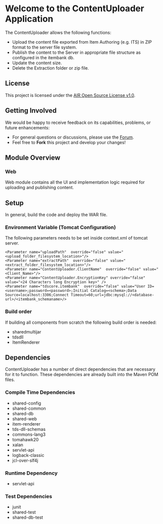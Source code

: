 # Welcome to the ContentUploader Application

The ContentUploader allows the following functions:

* Upload the content file exported from Item Authoring (e.g. ITS) in ZIP format to the server file system.
* Publish the content to the Server in appropriate file structure as configured in the itembank db.
* Update the content size.
* Delete the Extraction folder or zip file.


## License ##
This project is licensed under the [AIR Open Source License v1.0](http://www.smarterapp.org/documents/American_Institutes_for_Research_Open_Source_Software_License.pdf).

## Getting Involved ##
We would be happy to receive feedback on its capabilities, problems, or future enhancements:

* For general questions or discussions, please use the [Forum](http://forum.opentestsystem.org/viewforum.php?f=9).
* Feel free to **Fork** this project and develop your changes!

## Module Overview

### Web

   Web module contains all the UI and implementation logic required for uploading and publishing content.

## Setup
In general, build the code and deploy the WAR file.

### Environment Variable (Tomcat Configuration)
The following parameters needs to be set inside context.xml of tomcat server.
```
<Parameter name="uploadPath"  override="false" value="<upload_folder_filesystem_location>"/>
<Parameter name="extractPath"  override="false" value="<extract_folder_filesystem_location>"/>
<Parameter name="ContentUploader.ClientName"  override="false" value="<Client_Name>"/>
<Parameter name="ContentUploader.EncryptionKey" override="false" value="<24 Characters long Encryption key>" />
<Parameter name="tdscore.itembank"  override="false" value="User ID=<username>;password=<password>;Initial Catalog=<schema>;Data Source=localhost:3306;Connect Timeout=60;url=jdbc:mysql://<database-url>/<itembank_schemaname>/>

```


### Build order

If building all components from scratch the following build order is needed:

* sharedmultijar
* tdsdll
* ItemRenderer


## Dependencies
ContentUploader has a number of direct dependencies that are necessary for it to function.  These dependencies are already built into the Maven POM files.

### Compile Time Dependencies

* shared-config
* shared-common
* shared-db
* shared-web
* item-renderer
* tds-dll-schemas
* commons-lang3
* tomahawk20
* xalan
* servlet-api
* logback-classic
* jcl-over-slf4j


### Runtime Dependency

* servlet-api

### Test Dependencies
* junit
* shared-test
* shared-db-test